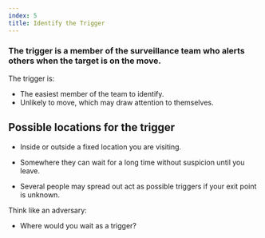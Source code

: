 ```yaml
---
index: 5
title: Identify the Trigger
---
```

### The trigger is a member of the surveillance team who alerts others when the target is on the move.

The trigger is: 

*	The easiest member of the team to identify.
*	Unlikely to move, which may draw attention to themselves.

## Possible locations for the trigger

*	Inside or outside a fixed location you are visiting. 

*	Somewhere they can wait for a long time without suspicion until you leave. 

*	Several people may spread out act as possible triggers if your exit point is unknown. 

Think like an adversary:

*	Where would you wait as a trigger?